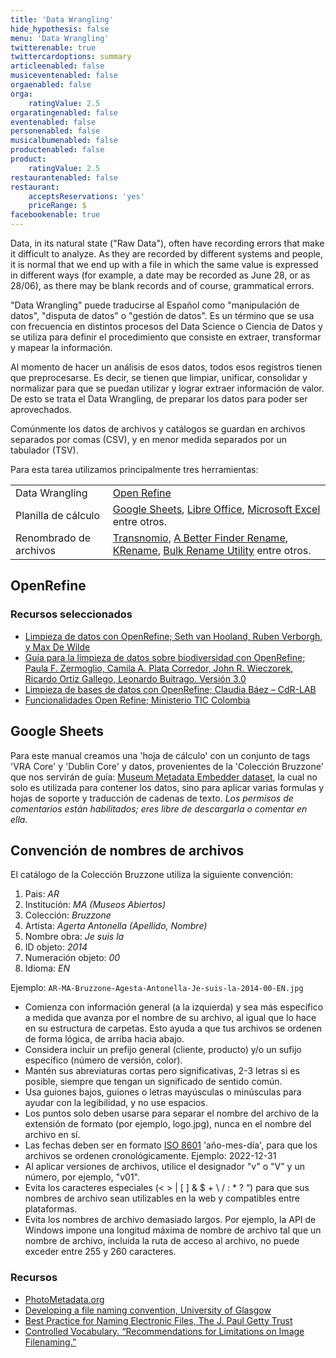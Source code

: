 ```yaml
---
title: 'Data Wrangling'
hide_hypothesis: false
menu: 'Data Wrangling'
twitterenable: true
twittercardoptions: summary
articleenabled: false
musiceventenabled: false
orgaenabled: false
orga:
    ratingValue: 2.5
orgaratingenabled: false
eventenabled: false
personenabled: false
musicalbumenabled: false
productenabled: false
product:
    ratingValue: 2.5
restaurantenabled: false
restaurant:
    acceptsReservations: 'yes'
    priceRange: $
facebookenable: true
---
```


Data, in its natural state ("Raw Data"), often have recording errors that make it difficult to analyze. As they are recorded by different systems and people, it is normal that we end up with a file in which the same value is expressed in different ways (for example, a date may be recorded as June 28, or as 28/06), as there may be blank records and of course, grammatical errors.

"Data Wrangling" puede traducirse al Español como "manipulación de datos", "disputa de datos" o "gestión de datos". Es un término que se usa con frecuencia en distintos procesos del Data Science o Ciencia de Datos y se utiliza para definir el procedimiento que consiste en extraer, transformar y mapear la información.

Al momento de hacer un análisis de esos datos, todos esos registros tienen que preprocesarse. Es decir, se tienen que limpiar, unificar, consolidar y normalizar para que se puedan utilizar y lograr extraer información de valor. De esto se trata el Data Wrangling, de preparar los datos para poder ser aprovechados.

Comúnmente los datos de archivos y catálogos se guardan en archivos separados por comas (CSV), y en menor medida separados por un tabulador (TSV).

Para esta tarea utilizamos principalmente tres herramientas:

|                        |                                                                                                                                                                                                                                                                 |
| ---------------------- | --------------------------------------------------------------------------------------------------------------------------------------------------------------------------------------------------------------------------------------------------------------- |
| Data Wrangling         | [Open Refine](https://openrefine.org/)                                                                                                                                                                                                                          |
| Planilla de cálculo    | [Google Sheets](https://www.google.com/intl/es_ar/sheets/about/), [Libre Office](https://es.libreoffice.org/), [Microsoft Excel](https://www.microsoft.com/es-ww/microsoft-365/excel) entre otros.                                                                  |
| Renombrado de archivos | [Transnomio](https://transnomino.bastiaanverreijt.com/), [A Better Finder Rename](https://www.publicspace.net/ABetterFinderRename/index.html), [KRename](https://apps.kde.org/es/krename/), [Bulk Rename Utility](https://www.bulkrenameutility.co.uk/) entre otros. |



## OpenRefine
### Recursos seleccionados
* [Limpieza de datos con OpenRefine; Seth van Hooland, Ruben Verborgh, y Max De Wilde](https://programminghistorian.org/es/lecciones/limpieza-de-datos-con-OpenRefine)
* [Guía para la limpieza de datos sobre biodiversidad con OpenRefine; Paula F. Zermoglio, Camila A. Plata Corredor, John R. Wieczorek, Ricardo Ortiz Gallego, Leonardo Buitrago. Versión 3.0](https://docs.gbif.org/openrefine-guide/3.0/es/)
* [Limpieza de bases de datos con OpenRefine; Claudia Báez – CdR-LAB](https://fundacionperiodismo.org/formacion-dual/wp-content/uploads/2018/10/Limpieza-de-datos-con-Open-Refine.pdf)
* [Funcionalidades Open Refine; Ministerio TIC Colombia](https://youtu.be/tzXExfZCA1w)


## Google Sheets
Para este manual creamos una 'hoja de cálculo' con un conjunto de tags 'VRA Core' y 'Dublin Core' y datos, provenientes de la 'Colección Bruzzone' que nos servirán de guía: [Museum Metadata Embedder dataset](https://docs.google.com/spreadsheets/d/1k9P2fkDYwJ8bVRJMhavEeiJyV-49ZRujuFBtLyGAjdg/), la cual no solo es utilizada para contener los datos, sino para aplicar varias formulas y hojas de soporte y traducción de cadenas de texto.
_Los permisos de comentarios están habilitados; eres libre de descargarla o comentar en ella._


## Convención de nombres de archivos

El catálogo de la Colección Bruzzone utiliza la siguiente convención:

1. Pais: _AR_
2. Institución: _MA (Museos Abiertos)_
3. Colección: _Bruzzone_
4. Artista: _Agerta Antonella (Apellido, Nombre)_
5. Nombre obra: _Je suis la_
6. ID objeto: _2014_
7. Numeración objeto: _00_
8. Idioma: _EN_

Ejemplo: <code>AR-MA-Bruzzone-Agesta-Antonella-Je-suis-la-2014-00-EN.jpg</code>

* Comienza con información general (a la izquierda) y sea más específico a medida que avanza por el nombre de su archivo, al igual que lo hace en su estructura de carpetas. Esto ayuda a que tus archivos se ordenen de forma lógica, de arriba hacia abajo.
* Considera incluir un prefijo general (cliente, producto) y/o un sufijo específico (número de versión, color).
* Mantén sus abreviaturas cortas pero significativas, 2-3 letras si es posible, siempre que tengan un significado de sentido común.
* Usa guiones bajos, guiones o letras mayúsculas o minúsculas para ayudar con la legibilidad, y no use espacios.
* Los puntos solo deben usarse para separar el nombre del archivo de la extensión de formato (por ejemplo, logo.jpg), nunca en el nombre del archivo en sí.
* Las fechas deben ser en formato [ISO 8601](https://es.wikipedia.org/wiki/ISO_8601) 'año-mes-día', para que los archivos se ordenen cronológicamente. Ejemplo: 2022-12-31
* Al aplicar versiones de archivos, utilice el designador "v" o "V" y un número, por ejemplo, "v01".
* Evita los caracteres especiales (< > | [ ] & $ + \ / : * ? “) para que sus nombres de archivo sean utilizables en la web y compatibles entre plataformas.
* Evita los nombres de archivo demasiado largos. Por ejemplo, la API de Windows impone una longitud máxima de nombre de archivo tal que un nombre de archivo, incluida la ruta de acceso al archivo, no puede exceder entre 255 y 260 caracteres.


### Recursos

* [PhotoMetadata.org](https://www.photometadata.org/META-Resources)
* [Developing a file naming convention, University of Glasgow](https://edshare.gla.ac.uk/807/1/File_Naming_v2_20200608.pdf)
* [Best Practice for Naming Electronic Files, The J. Paul Getty Trust](https://files.archivists.org/groups/museum/standards/3.%20Records%20Management/Getty%20Records%20Management%20User%20Guides.pdf)
* [Controlled Vocabulary. “Recommendations for Limitations on Image Filenaming.”](http://www.controlledvocabulary.com/imagedatabases/filename_limits.html)

